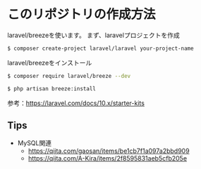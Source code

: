 # このリポジトリの作成方法
laravel/breezeを使います。
まず、laravelプロジェクトを作成
```bash
$ composer create-project laravel/laravel your-project-name
```

laravel/breezeをインストール
```bash
$ composer require laravel/breeze --dev
```

```bash
$ php artisan breeze:install
```


参考：https://laravel.com/docs/10.x/starter-kits

## Tips
- MySQL関連
  - https://qiita.com/gaosan/items/be1cb7f1a097a2bbd909
  - https://qiita.com/A-Kira/items/2f8595831aeb5cfb205e
